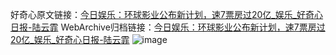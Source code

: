 好奇心原文链接：[今日娱乐：环球影业公布新计划，速7票房过20亿_娱乐_好奇心日报-陆云霏](https://www.qdaily.com/articles/8934.html)
WebArchive归档链接：[今日娱乐：环球影业公布新计划，速7票房过20亿_娱乐_好奇心日报-陆云霏](http://web.archive.org/web/20190623153657/https://www.qdaily.com/articles/8934.html)
![image](http://ww3.sinaimg.cn/large/007d5XDply1g3vdzxp59rj30u05sfe81)